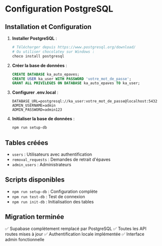 # Configuration PostgreSQL

## Installation et Configuration

1. **Installer PostgreSQL** :
   ```bash
   # Télécharger depuis https://www.postgresql.org/download/
   # Ou utiliser chocolatey sur Windows :
   choco install postgresql
   ```

2. **Créer la base de données** :
   ```sql
   CREATE DATABASE ka_auto_epaves;
   CREATE USER ka_user WITH PASSWORD 'votre_mot_de_passe';
   GRANT ALL PRIVILEGES ON DATABASE ka_auto_epaves TO ka_user;
   ```

3. **Configurer .env.local** :
   ```
   DATABASE_URL=postgresql://ka_user:votre_mot_de_passe@localhost:5432/ka_auto_epaves
   ADMIN_USERNAME=admin
   ADMIN_PASSWORD=admin123
   ```

4. **Initialiser la base de données** :
   ```bash
   npm run setup-db
   ```

## Tables créées

- `users` : Utilisateurs avec authentification
- `removal_requests` : Demandes de retrait d'épaves
- `admin_users` : Administrateurs

## Scripts disponibles

- `npm run setup-db` : Configuration complète
- `npm run test-db` : Test de connexion
- `npm run init-db` : Initialisation des tables

## Migration terminée

✅ Supabase complètement remplacé par PostgreSQL
✅ Toutes les API routes mises à jour
✅ Authentification locale implémentée
✅ Interface admin fonctionnelle